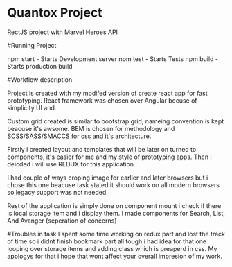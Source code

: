 # Quantox Project
RectJS project with Marvel Heroes API



#Running Project

npm start - Starts Development server 
npm test - Starts Tests
npm build - Starts production build



#Workflow description

Project is created with my modifed version of create react app for fast prototyping. 
React framework was chosen over Angular becuse of simplicity UI and. 

Custom grid created is similar to bootstrap grid, nameing convention is kept beacuse it's awsome.
BEM is chosen for methodology and SCSS/SASS/SMACCS for css and it's architecture.

Firstly i created layout and templates that will be later on turned to components, it's easier for me and
my style of prototyping apps. Then i deicded i will use REDUX for this application.

I had couple of ways croping image for earlier and later browsers but i chose this one beacuse task stated it should work 
on all modern browsers so legacy support was not needed.

Rest of the application is simply done on component mount i check if there is local.storage item and i display them. I made components for 
Search, List, And Avanger (seperation of concerns)




#Troubles in task
I spent some time working on redux part and lost the track of time so i didnt finish bookmark part all tough i had idea for that one 
looping over storage items and adding class which is preaperd in css. My apologys for that i hope that wont affect your overall impresion of my work.
